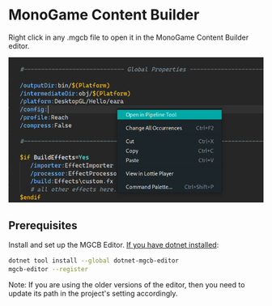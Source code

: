 # MonoGame Content Builder

Right click in any .mgcb file to open it in the MonoGame Content Builder editor.

![Screenshot](screenshot.png)

## Prerequisites

Install and set up the MGCB Editor. [If you have dotnet installed][1]:

```sh
dotnet tool install --global dotnet-mgcb-editor
mgcb-editor --register
```

Note: If you are using the older versions of the editor, then you need to update
its path in the project's setting accordingly.

[1]: https://docs.monogame.net/articles/getting_started/1_setting_up_your_development_environment_ubuntu.html#install-mgcb-editor
